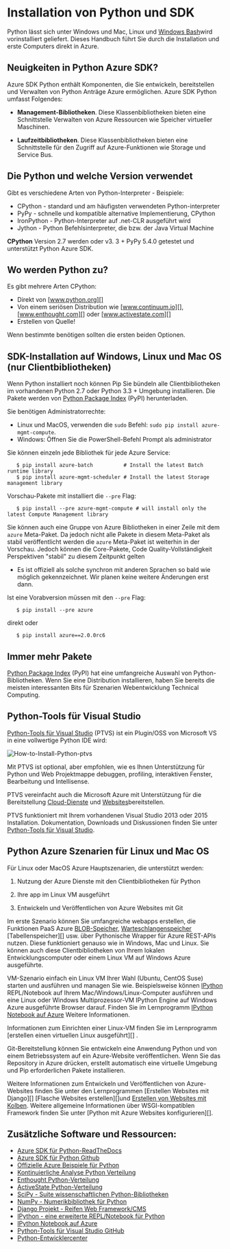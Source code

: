 <properties
    pageTitle="Installieren Sie Python und SDK - Azure"
    description="Informationen Sie zum Installieren von Python und das SDK mit Azure."
    services=""
    documentationCenter="python"
    authors="lmazuel"
    manager="wpickett"
    editor=""/>

<tags
    ms.service="multiple"
    ms.workload="na"
    ms.tgt_pltfrm="na"
    ms.devlang="python"
    ms.topic="article"
    ms.date="09/06/2016"
    ms.author="lmazuel"/>

# <a name="installing-python-and-the-sdk"></a>Installation von Python und SDK

Python lässt sich unter Windows und Mac, Linux und [Windows Bash](https://msdn.microsoft.com/commandline/wsl/about)wird vorinstalliert geliefert. Dieses Handbuch führt Sie durch die Installation und erste Computers direkt in Azure.

## <a name="whats-in-the-python-azure-sdk"></a>Neuigkeiten in Python Azure SDK?

Azure SDK Python enthält Komponenten, die Sie entwickeln, bereitstellen und Verwalten von Python Anträge Azure ermöglichen. Azure SDK Python umfasst Folgendes:

* **Management-Bibliotheken**. Diese Klassenbibliotheken bieten eine Schnittstelle Verwalten von Azure Ressourcen wie Speicher virtueller Maschinen.

* **Laufzeitbibliotheken**. Diese Klassenbibliotheken bieten eine Schnittstelle für den Zugriff auf Azure-Funktionen wie Storage und Service Bus.

## <a name="which-python-and-which-version-to-use"></a>Die Python und welche Version verwendet

Gibt es verschiedene Arten von Python-Interpreter - Beispiele:

* CPython - standard und am häufigsten verwendeten Python-interpreter
* PyPy - schnelle und kompatible alternative Implementierung, CPython
* IronPython - Python-Interpreter auf .net-CLR ausgeführt wird
* Jython - Python Befehlsinterpreter, die bzw. der Java Virtual Machine

**CPython** Version 2.7 werden oder v3. 3 + PyPy 5.4.0 getestet und unterstützt Python Azure SDK.

## <a name="where-to-get-python"></a>Wo werden Python zu?

Es gibt mehrere Arten CPython:

* Direkt von [www.python.org][]
* Von einem seriösen Distribution wie [www.continuum.io][], [www.enthought.com][] oder [www.activestate.com][]
* Erstellen von Quelle!

Wenn bestimmte benötigen sollten die ersten beiden Optionen.

## <a name="sdk-installation-on-windows-linux-and-macos-client-libraries-only"></a>SDK-Installation auf Windows, Linux und Mac OS (nur Clientbibliotheken)

Wenn Python installiert noch können Pip Sie bündeln alle Clientbibliotheken im vorhandenen Python 2.7 oder Python 3.3 + Umgebung installieren. Die Pakete werden von [Python Package Index][] (PyPI) herunterladen.

Sie benötigen Administratorrechte:

- Linux und MacOS, verwenden die `sudo` Befehl: `sudo pip install azure-mgmt-compute`.
- Windows: Öffnen Sie die PowerShell-Befehl Prompt als administrator

Sie können einzeln jede Bibliothek für jede Azure Service:

```console
   $ pip install azure-batch          # Install the latest Batch runtime library
   $ pip install azure-mgmt-scheduler # Install the latest Storage management library
```

Vorschau-Pakete mit installiert die `--pre` Flag:

```console
   $ pip install --pre azure-mgmt-compute # will install only the latest Compute Management library
```

Sie können auch eine Gruppe von Azure Bibliotheken in einer Zeile mit dem `azure` Meta-Paket. Da jedoch nicht alle Pakete in diesem Meta-Paket als stabil veröffentlicht werden die `azure` Meta-Paket ist weiterhin in der Vorschau. Jedoch können die Core-Pakete, Code Quality-Vollständigkeit Perspektiven "stabil" zu diesem Zeitpunkt gelten
- Es ist offiziell als solche synchron mit anderen Sprachen so bald wie möglich gekennzeichnet. Wir planen keine weitere Änderungen erst dann.

Ist eine Vorabversion müssen mit den `--pre` Flag:

```console
   $ pip install --pre azure
```
   
direkt oder

```console
   $ pip install azure==2.0.0rc6
```

## <a name="getting-more-packages"></a>Immer mehr Pakete

[Python Package Index][] (PyPI) hat eine umfangreiche Auswahl von Python-Bibliotheken.  Wenn Sie eine Distribution installieren, haben Sie bereits die meisten interessanten Bits für Szenarien Webentwicklung Technical Computing.


## <a name="python-tools-for-visual-studio"></a>Python-Tools für Visual Studio

[Python-Tools für Visual Studio][] (PTVS) ist ein Plugin/OSS von Microsoft VS in eine vollwertige Python IDE wird:

![How-to-Install-Python-ptvs](./media/python-how-to-install/how-to-install-python-ptvs.png)

Mit PTVS ist optional, aber empfohlen, wie es Ihnen Unterstützung für Python und Web Projektmappe debuggen, profiling, interaktiven Fenster, Bearbeitung und Intellisense.

PTVS vereinfacht auch die Microsoft Azure mit Unterstützung für die Bereitstellung [Cloud-Dienste][] und [Websites][]bereitstellen.

PTVS funktioniert mit Ihrem vorhandenen Visual Studio 2013 oder 2015 Installation.  Dokumentation, Downloads und Diskussionen finden Sie unter [Python-Tools für Visual Studio].  

## <a name="python-azure-scenarios-for-linux-and-macos"></a>Python Azure Szenarien für Linux und Mac OS

Für Linux oder MacOS Azure Hauptszenarien, die unterstützt werden:

1. Nutzung der Azure Dienste mit den Clientbibliotheken für Python

2. Ihre app im Linux VM ausgeführt

3. Entwickeln und Veröffentlichen von Azure Websites mit Git

Im erste Szenario können Sie umfangreiche webapps erstellen, die Funktionen PaaS Azure [BLOB-Speicher][], [Warteschlangenspeicher][] [Tabellenspeicher][] usw. über Pythonische Wrapper für Azure REST-APIs nutzen. Diese funktioniert genauso wie in Windows, Mac und Linux.  Sie können auch diese Clientbibliotheken von Ihrem lokalen Entwicklungscomputer oder einem Linux VM auf Windows Azure ausgeführte.

VM-Szenario einfach ein Linux VM Ihrer Wahl (Ubuntu, CentOS Suse) starten und ausführen und managen Sie wie.  Beispielsweise können [IPython][] REPL/Notebook auf Ihrem Mac/Windows/Linux-Computer ausführen und eine Linux oder Windows Multiprozessor-VM IPython Engine auf Windows Azure ausgeführte Browser darauf. Finden Sie im Lernprogramm [IPython Notebook auf Azure][] Weitere Informationen.

Informationen zum Einrichten einer Linux-VM finden Sie im Lernprogramm [erstellen einen virtuellen Linux ausgeführt][] .

Git-Bereitstellung können Sie entwickeln eine Anwendung Python und von einem Betriebssystem auf ein Azure-Website veröffentlichen.  Wenn Sie das Repository in Azure drücken, erstellt automatisch eine virtuelle Umgebung und Pip erforderlichen Pakete installieren.

Weitere Informationen zum Entwickeln und Veröffentlichen von Azure-Websites finden Sie unter den Lernprogrammen [Erstellen Websites mit Django][] [Flasche Websites erstellen][]und [Erstellen von Websites mit Kolben][]. Weitere allgemeine Informationen über WSGI-kompatiblen Framework finden Sie unter [Python mit Azure Websites konfigurieren][].


## <a name="additional-software-and-resources"></a>Zusätzliche Software und Ressourcen:

* [Azure SDK für Python-ReadTheDocs](http://azure-sdk-for-python.readthedocs.io/en/latest/)
* [Azure SDK für Python Github](https://github.com/Azure/azure-sdk-for-python)
* [Offizielle Azure Beispiele für Python](https://azure.microsoft.com/documentation/samples/?platform=python)
* [Kontinuierliche Analyse Python Verteilung][]
* [Enthought Python-Verteilung][]
* [ActiveState Python-Verteilung][]
* [SciPy - Suite wissenschaftlichen Python-Bibliotheken][]
* [NumPy - Numerikbibliothek für Python][]
* [Django Projekt - Reifen Web Framework/CMS][]
* [IPython - eine erweiterte REPL/Notebook für Python][]
* [IPython Notebook auf Azure][]
* [Python-Tools für Visual Studio GitHub][]
* [Python-Entwicklercenter](/develop/python/)

[Kontinuierliche Analyse Python Verteilung]: http://continuum.io
[Enthought Python-Verteilung]: http://www.enthought.com
[ActiveState Python-Verteilung]: http://www.activestate.com
[www.Python.org]: http://www.python.org
[www.Continuum.IO]: http://continuum.io
[www.enthought.com]: http://www.enthought.com
[www.ActiveState.com]: http://www.activestate.com
[SciPy - Suite wissenschaftlichen Python-Bibliotheken]: http://www.scipy.org
[NumPy - Numerikbibliothek für Python]: http://www.numpy.org
[Django Projekt - Reifen Web Framework/CMS]: http://www.djangoproject.com
[IPython - eine erweiterte REPL/Notebook für Python]: http://ipython.org
[IPython]: http://ipython.org
[IPython Notebook auf Azure]: virtual-machines-linux-jupyter-notebook.md
[Cloud-Dienste]: cloud-services-python-ptvs.md
[Websites]: web-sites-python-ptvs-django-mysql.md
[Python-Tools für Visual Studio]: http://aka.ms/ptvs
[Python-Tools für Visual Studio GitHub]: https://github.com/microsoft/ptvs
[Python Package Index]: http://pypi.python.org/pypi
[Microsoft Azure SDK for Python 2.7]: http://go.microsoft.com/fwlink/?LinkId=254281
[Microsoft Azure SDK for Python 3.4]: http://go.microsoft.com/fwlink/?LinkID=516990
[Setting up a Linux VM via the Azure portal]: create-and-configure-opensuse-vm-in-portal.md
[How to use the Azure Command-Line Interface]: crossplat-cmd-tools.md
[Erstellen Sie einen virtuellen Computer mit Linux]: virtual-machines-linux-quick-create-cli.md
[Erstellen von Websites mit Django]: web-sites-python-create-deploy-django-app.md
[Erstellen von Websites mit Flasche]: web-sites-python-create-deploy-bottle-app.md
[Erstellen von Websites mit Kolben]: web-sites-python-create-deploy-flask-app.md
[Konfigurieren von Python mit Azure Websites]: web-sites-python-configure.md
[Tabelle speichern]: storage-python-how-to-use-table-storage.md
[Warteschlangenspeicher]: storage-python-how-to-use-queue-storage.md
[BLOB-Speicher]: storage-python-how-to-use-blob-storage.md

